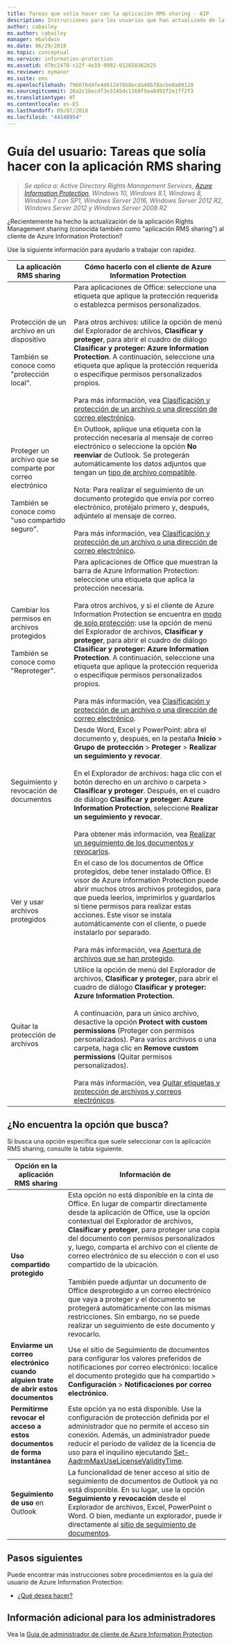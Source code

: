 ```yaml
---
title: Tareas que solía hacer con la aplicación RMS sharing - AIP
description: Instrucciones para los usuarios que han actualizado de la aplicación RMS sharing al cliente de Azure Information Protection.
author: cabailey
ms.author: cabailey
manager: mbaldwin
ms.date: 06/29/2018
ms.topic: conceptual
ms.service: information-protection
ms.assetid: d7bc2478-c22f-4e19-9992-012658362b25
ms.reviewer: eymanor
ms.suite: ems
ms.openlocfilehash: 796676d4fe4d612476b8ecda48b78acbe0a00120
ms.sourcegitcommit: 26a2c1becdf3e3145dc1168f5ea8492f2e1ff2f3
ms.translationtype: HT
ms.contentlocale: es-ES
ms.lasthandoff: 09/07/2018
ms.locfileid: "44148954"
---
```

# <a name="user-guide-tasks-that-you-used-to-do-with-the-rms-sharing-application"></a>Guía del usuario: Tareas que solía hacer con la aplicación RMS sharing

>*Se aplica a: Active Directory Rights Management Services, [Azure Information Protection](https://azure.microsoft.com/pricing/details/information-protection), Windows 10, Windows 8.1, Windows 8, Windows 7 con SP1, Windows Server 2016, Windows Server 2012 R2, Windows Server 2012 y Windows Server 2008 R2*

¿Recientemente ha hecho la actualización de la aplicación Rights Management sharing (conocida también como "aplicación RMS sharing") al cliente de Azure Information Protection? 

Use la siguiente información para ayudarlo a trabajar con rapidez.

|La aplicación RMS sharing|Cómo hacerlo con el cliente de Azure Information Protection
|-----------|--------------------|
|Protección de un archivo en un dispositivo <br /><br />También se conoce como "protección local".|Para aplicaciones de Office: seleccione una etiqueta que aplique la protección requerida o establezca permisos personalizados.<br /><br />Para otros archivos: utilice la opción de menú del Explorador de archivos, **Clasificar y proteger**, para abrir el cuadro de diálogo **Clasificar y proteger: Azure Information Protection**. A continuación, seleccione una etiqueta que aplique la protección requerida o especifique permisos personalizados propios. <br /><br />Para más información, vea [Clasificación y protección de un archivo o una dirección de correo electrónico](client-classify-protect.md).
|Proteger un archivo que se comparte por correo electrónico <br /><br />También se conoce como "uso compartido seguro".|En Outlook, aplique una etiqueta con la protección necesaria al mensaje de correo electrónico o seleccione la opción **No reenviar** de Outlook. Se protegerán automáticamente los datos adjuntos que tengan un [tipo de archivo compatible](https://support.office.com/article/bb643d33-4a3f-4ac7-9770-fd50d95f58dc#FileTypesforIRM).<br /><br />Nota: Para realizar el seguimiento de un documento protegido que envía por correo electrónico, protéjalo primero y, después, adjúntelo al mensaje de correo.<br /><br />Para más información, vea [Clasificación y protección de un archivo o una dirección de correo electrónico](client-classify-protect.md).
|Cambiar los permisos en archivos protegidos <br /><br />También se conoce como "Reproteger".|Para aplicaciones de Office que muestran la barra de Azure Information Protection: seleccione una etiqueta que aplica la protección necesaria.<br /><br />Para otros archivos, y si el cliente de Azure Information Protection se encuentra en [modo de solo protección](client-protection-only-mode.md): use la opción de menú del Explorador de archivos, **Clasificar y proteger**, para abrir el cuadro de diálogo **Clasificar y proteger: Azure Information Protection**. A continuación, seleccione una etiqueta que aplique la protección requerida o especifique permisos personalizados propios.<br /><br />Para más información, vea [Clasificación y protección de un archivo o una dirección de correo electrónico](client-classify-protect.md).
|Seguimiento y revocación de documentos|Desde Word, Excel y PowerPoint: abra el documento y, después, en la pestaña **Inicio** > **Grupo de protección** > **Proteger** > **Realizar un seguimiento y revocar**.<br /><br />En el Explorador de archivos: haga clic con el botón derecho en un archivo o carpeta > **Clasificar y proteger**. Después, en el cuadro de diálogo **Clasificar y proteger: Azure Information Protection**, seleccione **Realizar un seguimiento y revocar**. <br /><br />Para obtener más información, vea [Realizar un seguimiento de los documentos y revocarlos](client-track-revoke.md).
|Ver y usar archivos protegidos|En el caso de los documentos de Office protegidos, debe tener instalado Office. El visor de Azure Information Protection puede abrir muchos otros archivos protegidos, para que pueda leerlos, imprimirlos y guardarlos si tiene permisos para realizar estas acciones. Este visor se instala automáticamente con el cliente, o puede instalarlo por separado.<br /><br />Para más información, vea [Apertura de archivos que se han protegido](client-view-use-files.md).
|Quitar la protección de archivos|Utilice la opción de menú del Explorador de archivos, **Clasificar y proteger**, para abrir el cuadro de diálogo **Clasificar y proteger: Azure Information Protection**. <br /><br />A continuación, para un único archivo, desactive la opción **Protect with custom permissions** (Proteger con permisos personalizados). Para varios archivos o una carpeta, haga clic en **Remove custom permissions** (Quitar permisos personalizados).<br /><br />Para más información, vea [Quitar etiquetas y protección de archivos y correos electrónicos](client-remove-label-protection.md).|

## <a name="cant-find-the-option-youre-looking-for"></a>¿No encuentra la opción que busca?

Si busca una opción específica que suele seleccionar con la aplicación RMS sharing, consulte la tabla siguiente.

|Opción en la aplicación RMS sharing|Información de
|-----------|--------------------|
|**Uso compartido protegido**|Esta opción no está disponible en la cinta de Office. En lugar de compartir directamente desde la aplicación de Office, use la opción contextual del Explorador de archivos, **Clasificar y proteger**, para proteger una copia del documento con permisos personalizados y, luego, comparta el archivo con el cliente de correo electrónico de su elección o con el uso compartido de la ubicación. <br /><br /> También puede adjuntar un documento de Office desprotegido a un correo electrónico que vaya a proteger y el documento se protegerá automáticamente con las mismas restricciones. Sin embargo, no se puede realizar un seguimiento de este documento y revocarlo.
|**Enviarme un correo electrónico cuando alguien trate de abrir estos documentos**|Use el sitio de Seguimiento de documentos para configurar los valores preferidos de notificaciones por correo electrónico: localice el documento protegido que ha compartido > **Configuración** > **Notificaciones por correo electrónico**.
|**Permitirme revocar el acceso a estos documentos de forma instantánea**|Este opción ya no está disponible. Use la configuración de protección definida por el administrador que no permite el acceso sin conexión. Además, un administrador puede reducir el período de validez de la licencia de uso para el inquilino ejecutando [Set-AadrmMaxUseLicenseValidityTime](/powershell/aadrm/vlatest/set-aadrmmaxuselicensevaliditytime).
|**Seguimiento de uso** en Outlook|La funcionalidad de tener acceso al sitio de seguimiento de documentos de Outlook ya no está disponible. En su lugar, use la opción **Seguimiento y revocación** desde el Explorador de archivos, Excel, PowerPoint o Word. O bien, mediante un explorador, puede ir directamente al [sitio de seguimiento de documentos](https://go.microsoft.com/fwlink/?LinkId=529562).

## <a name="next-steps"></a>Pasos siguientes
Puede encontrar más instrucciones sobre procedimientos en la guía del usuario de Azure Information Protection:

- [¿Qué desea hacer?](client-user-guide.md#what-do-you-want-to-do)

## <a name="additional-information-for-administrators"></a>Información adicional para los administradores    
Vea la [Guía de administrador de cliente de Azure Information Protection](client-admin-guide.md).

  

